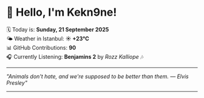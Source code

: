 # 👋 Hello, I'm Kekn9ne!

🗓️ Today is: **Sunday, 21 September 2025**  
🌤️ Weather in Istanbul: **☀️   +23°C**  
📊 GitHub Contributions: **90**  
🎧 Currently Listening: **Benjamins 2** by *Rozz Kalliope* 🎶

---

_"Animals don't hate, and we're supposed to be better than them. — *Elvis Presley*"_

---
